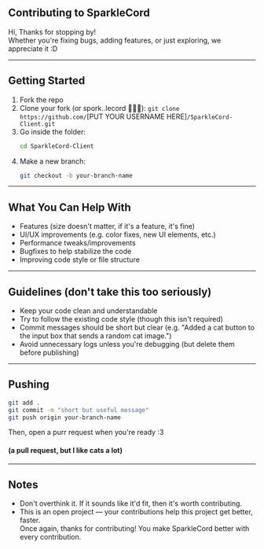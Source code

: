 ## Contributing to SparkleCord
Hi, Thanks for stopping by!  
Whether you're fixing bugs, adding features, or just exploring, we appreciate it :D

---
## Getting Started
1. Fork the repo
2. Clone your fork (or spork..lecord 🍴🥄✨):
   `git clone https://github.com/`[PUT YOUR USERNAME HERE]`/SparkleCord-Client.git`
3. Go inside the folder:
   ```bash
   cd SparkleCord-Client
   ```
4. Make a new branch:
   ```bash
   git checkout -b your-branch-name
   ```
---
## What You Can Help With
- Features (size doesn't matter, if it's a feature, it's fine)
- UI/UX improvements (e.g. color fixes, new UI elements, etc.)
- Performance tweaks/improvements
- Bugfixes to help stabilize the code
- Improving code style or file structure
---
## Guidelines (don't take this too seriously)
- Keep your code clean and understandable
- Try to follow the existing code style (though this isn't required)
- Commit messages should be short but clear (e.g. "Added a cat button to the input box that sends a random cat image.")
- Avoid unnecessary logs unless you're debugging (but delete them before publishing)
---
## Pushing
```bash
git add .
git commit -m "short but useful message"
git push origin your-branch-name
```
Then, open a purr request when you're ready :3
#### (a pull request, but I like cats a lot)

---
## Notes
- Don't overthink it. If it sounds like it'd fit, then it's worth contributing.  
- This is an open project — your contributions help this project get better, faster.  
Once again, thanks for contributing! You make SparkleCord better with every contribution.  